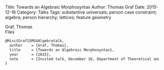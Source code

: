 Title: Towards an Algebraic Morphosyntax
Author: Thomas Graf
Date: 2015-12-16
Category: Talks
Tags: substantive universals; person case constraint; algebra; person hierarchy; lattices; feature geometry

<div markdown class="authors">
Graf, Thomas
</div>

<div markdown class="files">
<span id="files-title">Files</span>
</div>

~~~latex
@Misc{Graf15MSUAlgebratalk,
  author	= {Graf, Thomas},
  title		= {Towards an Algebraic Morphosyntax},
  year		= {2015},
  note		= {Invited talk, December 16, Department of Theoretical and Applied Linguistics, Moscow State University, Moscwo, Russia}
}
~~~
